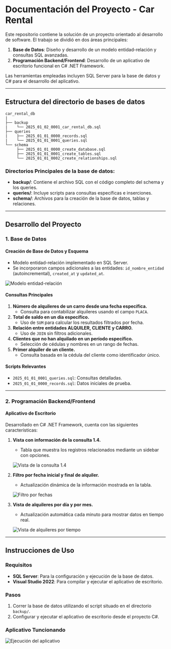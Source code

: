 # Documentación del Proyecto - Car Rental

Este repositorio contiene la solución de un proyecto orientado al desarrollo de software. El trabajo se dividió en dos áreas principales:

1. **Base de Datos**: Diseño y desarrollo de un modelo entidad-relación y consultas SQL avanzadas.
2. **Programación Backend/Frontend**: Desarrollo de un aplicativo de escritorio funcional en C# .NET Framework.

Las herramientas empleadas incluyen SQL Server para la base de datos y C# para el desarrollo del aplicativo.

---

## Estructura del directorio de bases de datos

```text
car_rental_db
|
├── backup
|    └── 2025_01_02_0001_car_rental_db.sql
├── queries
|    ├── 2025_01_01_0000_records.sql
|    └── 2025_01_01_0001_queries.sql
└── schema
     ├── 2025_01_01_0000_create_database.sql
     ├── 2025_01_01_0001_create_tables.sql
     └── 2025_01_01_0002_create_relationships.sql
```

### Directorios Principales de la base de datos:
- **backup/**: Contiene el archivo SQL con el código completo del schema y los queries.
- **queries/**: Incluye scripts para consultas específicas e inserciones.
- **schema/**: Archivos para la creación de la base de datos, tablas y relaciones.

---

## Desarrollo del Proyecto

### 1. Base de Datos

#### Creación de Base de Datos y Esquema
- Modelo entidad-relación implementado en SQL Server.
- Se incorporaron campos adicionales a las entidades: `id_nombre_entidad` (autoincremental), `created_at` y `updated_at`.

![Modelo entidad-relación](https://github.com/user-attachments/assets/86d958d0-0f06-405d-ae7f-5fd444eb8a66)

#### Consultas Principales
1. **Número de alquileres de un carro desde una fecha específica.**
   - Consulta para contabilizar alquileres usando el campo `PLACA`.
2. **Total de saldo en un día específico.**
   - Uso de `SUM` para calcular los resultados filtrados por fecha.
3. **Relación entre entidades ALQUILER, CLIENTE y CARRO.**
   - Uso de `JOIN` sin filtros adicionales.
4. **Clientes que no han alquilado en un período específico.**
   - Selección de cédulas y nombres en un rango de fechas.
5. **Primer alquiler de un cliente.**
   - Consulta basada en la cédula del cliente como identificador único.

#### Scripts Relevantes
- `2025_01_01_0001_queries.sql`: Consultas detalladas.
- `2025_01_01_0000_records.sql`: Datos iniciales de prueba.

---

### 2. Programación Backend/Frontend

#### Aplicativo de Escritorio
Desarrollado en C# .NET Framework, cuenta con las siguientes características:

1. **Vista con información de la consulta 1.4.**
   - Tabla que muestra los registros relacionados mediante un sidebar con opciones.

   ![Vista de la consulta 1.4](https://github.com/user-attachments/assets/90782246-cb57-4389-9e23-52590e0ef1a7)

2. **Filtro por fecha inicial y final de alquiler.**
   - Actualización dinámica de la información mostrada en la tabla.

   ![Filtro por fechas](https://github.com/user-attachments/assets/31804282-4f47-4053-b69e-b66c75373577)

3. **Vista de alquileres por día y por mes.**
   - Actualización automática cada minuto para mostrar datos en tiempo real.

   ![Vista de alquileres por tiempo](https://github.com/user-attachments/assets/0a3366bd-cbcc-4c0e-a471-f91501b4653e)
---


## Instrucciones de Uso

### Requisitos
- **SQL Server**: Para la configuración y ejecución de la base de datos.
- **Visual Studio 2022**: Para compilar y ejecutar el aplicativo de escritorio.

### Pasos
1. Correr la base de datos utilizando el script situado en el directorio `backup/`.
2. Configurar y ejecutar el aplicativo de escritorio desde el proyecto C#.

### Aplicativo Tuncionando
![Ejecución del aplicativo](https://github.com/user-attachments/assets/131b6bd8-742b-4bdf-977c-e07409c56eb3)

